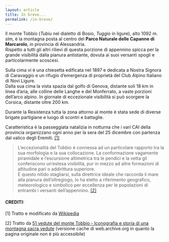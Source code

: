 ```yaml
---
layout: article
title: In breve...
permalink: /in-breve/ 
---
```


Il monte Tobbio (*Tubiu* nel dialetto di Bosio, *Tuggio* in ligure), alto 1092 m. slm, è la montagna posta al centro del **Parco Naturale delle Capanne di Marcarolo**, in provincia di Alessandria.  
Rispetto a tutti gli altri rilievi di questa porzione di appennino spicca per la grande visibilità dalla pianura antistante, dovuta ai suoi versanti spogli e particolarmente scoscesi.

Sulla cima vi è una chiesetta edificata nel 1897 e dedicata a Nostra Signora di Caravaggio e un rifugio d’emergenza di proprietà del Club Alpino Italiano di Novi Ligure.  
Dalla sua cima la vista spazia dal golfo di Genova, distante soli 18 km in linea d’aria, alle colline delle Langhe e del Monferrato, a vaste porzioni dell’arco alpino. In giornate di eccezionale visibilità si può scorgere la Corsica, distante oltre 200 km.

Durante la Resistenza tutta la zona attorno al monte è stata sede di diverse brigate partigiane e luogo di scontri e battaglie.

Caratteristica è la passeggiata natalizia in notturna che i vari CAI della provincia organizzano ogni anno per la sera del 25 dicembre con partenza dal valico degli Eremiti.  [[1] ](#crediti) 

>L’eccezionalità del Tobbio è connessa ad un particolare rapporto tra la sua morfologia e la sua collocazione. 
La conformazione vagamente piramidale e l’escursione altimetrica tra le pendici e la vetta gli conferiscono un’estesa visibilità, pur in mezzo ad altre formazioni di altitudine pari o addirittura superiore.  
E questo nitido stagliarsi, sulla direttrice ideale che raccorda il mare alla pianura dell’oltregiogo, lo ha eletto a riferimento geografico, meteorologico e simbolico per eccellenza per le popolazioni di entrambi i versanti dell’appennino. [[2] ](#crediti) 
<a id="crediti"></a>

#### CREDITI:

[1] Tratto e modificato da [Wikipedia](http://it.wikipedia.org/wiki/Monte_Tobbio) 

[2] Tratto da [51 vedute del monte Tobbio - Iconografia e storia di una montagna sacra vedute](http://web.archive.org/web/20090504102146/http://www.issbarletti.it/Viandanti/51%20vedute%20del%20monte%20Tobbio.htm) (versione cache di web.archive.org in quanto la pagina originale non è più accessibile)
